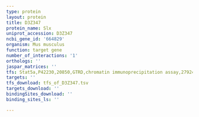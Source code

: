 ```yaml
---
type: protein
layout: protein
title: D3Z347
protein_name: Slx
uniprot_accession: D3Z347
ncbi_gene_id: '664829'
organism: Mus musculus
function: target gene
number_of_interactions: '1'
orthologs: ''
jaspar_matrices: ''
tfs: Stat5a,P42230,20850,GTRD,chromatin immunoprecipitation assay,27924024%5Buid%5D,No
targets: ''
tfs_download: tfs_of_D3Z347.tsv
targets_download: ''
bindingSites_download: ''
binding_sites_ls: ''

---
```

